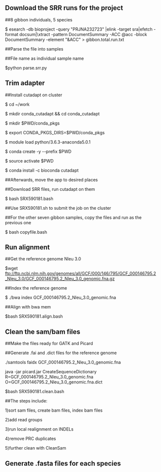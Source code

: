## Download the SRR runs for the project

##8 gibbon individuals, 5 species

$ esearch -db bioproject -query "PRJNA232723" |elink -target sra|efetch -format docsum|\xtract -pattern DocumentSummary -ACC @acc -block DocumentSummary -element "&ACC" > gibbon.total.run.txt

##Parse the file into samples

##File name as individual sample name

$python parse.srr.py

##
##

## Trim adapter

##Install cutadapt on cluster

$ cd ~/work

$ mkdir conda_cutadapt && cd conda_cutadapt

$ mkdir $PWD/conda_pkgs

$ export CONDA_PKGS_DIRS=$PWD/conda_pkgs

$ module load python/3.6.3-anaconda5.0.1

$ conda create -y --prefix $PWD

$ source activate $PWD

$ conda install -c bioconda cutadapt

##Afterwards, move the app to desired places

##Download SRR files, run cutadapt on them

$ bash SRX590181.bash

##Use SRX590181.sh to submit the job on the cluster

##For the other seven gibbon samples, copy the files and run as the previous one

$ bash copyfile.bash

##
##

## Run alignment

##Get the reference genome Nleu 3.0

$wget ftp://ftp.ncbi.nlm.nih.gov/genomes/all/GCF/000/146/795/GCF_000146795.2_Nleu_3.0/GCF_000146795.2_Nleu_3.0_genomic.fna.gz

##Index the reference genome

$ ./bwa index GCF_000146795.2_Nleu_3.0_genomic.fna 

##Align with bwa mem

$bash SRX590181.align.bash


##
##
## Clean the sam/bam files 

##Make the files ready for GATK and Picard

##Generate .fai and .dict files for the reference genome

./samtools faidx GCF_000146795.2_Nleu_3.0_genomic.fna

java -jar picard.jar CreateSequenceDictionary R=GCF_000146795.2_Nleu_3.0_genomic.fna O=GCF_000146795.2_Nleu_3.0_genomic.fna.dict

$bash SRX590181.clean.bash

##The steps include:

1)sort sam files, create bam files, index bam files

2)add read groups

3)run local realignment on INDELs

4)remove PRC duplicates

5)further clean with CleanSam

##
##
## Generate .fasta files for each species

